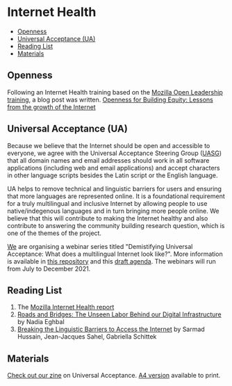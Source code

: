 # Internet Health
* [Openness](#openness)
* [Universal Acceptance (UA)](#universal-acceptance-UA)
* [Reading List](#reading-list)
* [Materials](#materials)

## Openness
Following an Internet Health training based on the [Mozilla Open Leadership training](https://mozilla.github.io/open-leadership-training-series/), a blog post was written. [Openness for Building Equity: Lessons from the growth of the Internet](https://opendott.org/posts/openness-for-building-equity-internet/) 

## Universal Acceptance (UA)
Because we believe that the Internet should be open and accessible to everyone, we agree with the Universal Acceptance Steering Group ([UASG](https://uasg.tech/)) that all domain names and email addresses should work in all software applications (including web and email applications) and accept characters in other language scripts besides the Latin script or the English language. 

UA helps to remove technical and linguistic barriers for users and ensuring that more languages are represented online. It is a foundational requirement for a truly multilingual and inclusive Internet by allowing people to use native/indegenous languages and in turn bringing more people online. We believe that this will contribute to making the Internet healthy and also contribute to answering the community building research question, which is one of the themes of the project. 

[We](https://github.com/ua4u) are organising a webinar series titled "Demistifying Universal Acceptance: What does a multilingual Internet look like?". More information is available in [this repository](https://github.com/Universal-Acceptance-for-You/universal-acceptance-in-uganda) and this [draft agenda](https://github.com/Universal-Acceptance-for-You/universal-acceptance-in-uganda/blob/main/activities-and-events/UA-webinar-series-2021-2022.md). The webinars will run from July to December 2021.

## Reading List
1. The [Mozilla Internet Health report](https://foundation.mozilla.org/en/insights/internet-health-report/)
2. [Roads and Bridges: The Unseen Labor Behind our Digital Infrastructure](https://www.fordfoundation.org/work/learning/research-reports/roads-and-bridges-the-unseen-labor-behind-our-digital-infrastructure/) by Nadia Eghbal
3. [Breaking the Linguistic Barriers to Access the Internet](https://uasg.tech/wp-content/uploads/2019/07/Breaking-the-Linguistic-Barriers-to-Access-the-Internet.pdf) by Sarmad Hussain, Jean-Jacques Sahel, Gabriella Schittek

## Materials
[Check out our zine](https://github.com/sktomor/OpenDoTT-communities/blob/master/resources/zines/zine-universal-acceptance-1.pdf) on Universal Acceptance. [A4 version](https://github.com/sktomor/OpenDoTT-communities/blob/master/resources/zines/zine-universal-acceptance-A4-1.pdf) available to print. 
